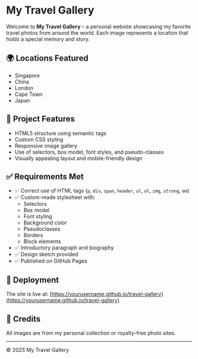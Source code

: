# My Travel Gallery

Welcome to **My Travel Gallery** – a personal website showcasing my favorite travel photos from around the world. Each image represents a location that holds a special memory and story.

## 🌍 Locations Featured

- Singapore
- China
- London
- Cape Town
- Japan

## 📐 Project Features

- HTML5 structure using semantic tags
- Custom CSS styling
- Responsive image gallery
- Use of selectors, box model, font styles, and pseudo-classes
- Visually appealing layout and mobile-friendly design

## ✅ Requirements Met

- ✅ Correct use of HTML tags (`p`, `div`, `span`, `header`, `ul`, `ol`, `img`, `strong`, `em`)
- ✅ Custom-made stylesheet with:
  - Selectors
  - Box model
  - Font styling
  - Background color
  - Pseudoclasses
  - Borders
  - Block elements
- ✅ Introductory paragraph and biography
- ✅ Design sketch provided
- ✅ Published on GitHub Pages

## 🚀 Deployment

The site is live at: [https://yourusername.github.io/travel-gallery](https://yourusername.github.io/travel-gallery)

## 📸 Credits

All images are from my personal collection or royalty-free photo sites.

---

© 2025 My Travel Gallery
